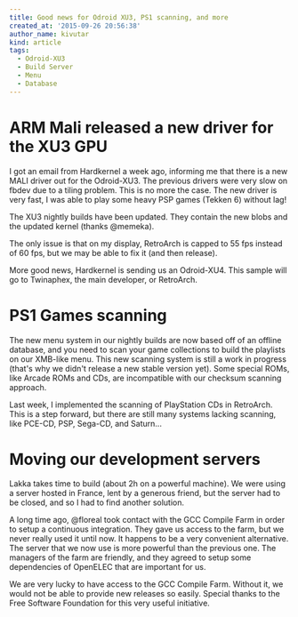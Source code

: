 ```yaml
---
title: Good news for Odroid XU3, PS1 scanning, and more
created_at: '2015-09-26 20:56:38'
author_name: kivutar
kind: article
tags:
  - Odroid-XU3
  - Build Server
  - Menu
  - Database
---
```


# ARM Mali released a new driver for the XU3 GPU

I got an email from Hardkernel a week ago, informing me that there is a new MALI driver out for the Odroid-XU3. The previous drivers were very slow on fbdev due to a tiling problem. This is no more the case. The new driver is very fast, I was able to play some heavy PSP games (Tekken 6) without lag!

The XU3 nightly builds have been updated. They contain the new blobs and the updated kernel (thanks @memeka).

The only issue is that on my display, RetroArch is capped to 55 fps instead of 60 fps, but we may be able to fix it (and then release).

More good news, Hardkernel is sending us an Odroid-XU4. This sample will go to Twinaphex, the main developer, or RetroArch.

# PS1 Games scanning

The new menu system in our nightly builds are now based off of an offline database, and you need to scan your game collections to build the playlists on our XMB-like menu. This new scanning system is still a work in progress (that's why we didn't release a new stable version yet). Some special ROMs, like Arcade ROMs and CDs, are incompatible with our checksum scanning approach.

Last week, I implemented the scanning of PlayStation CDs in RetroArch. This is a step forward, but there are still many systems lacking scanning, like PCE-CD, PSP, Sega-CD, and Saturn...

# Moving our development servers

Lakka takes time to build (about 2h on a powerful machine). We were using a server hosted in France, lent by a generous friend, but the server had to be closed, and so I had to find another solution.

A long time ago, @floreal took contact with the GCC Compile Farm in order to setup a continuous integration. They gave us access to the farm, but we never really used it until now. It happens to be a very convenient alternative. The server that we now use is more powerful than the previous one. The managers of the farm are friendly, and they agreed to setup some dependencies of OpenELEC that are important for us.

We are very lucky to have access to the GCC Compile Farm. Without it, we would not be able to provide new releases so easily. Special thanks to the Free Software Foundation for this very useful initiative.
